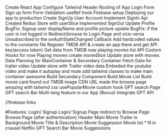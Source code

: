 <!-- @format -->

<!-- Netflix GPT -->

Create React App
Configure Tailwind
Header
Routing of App
Login Form
Sign up form
Form Validation
useRef hook
Firebase setup
Deploying our app to production
Create SignUp User Account
Implement SignIn Api
Created Redux Store with userSlice
Implemented SignOut
Update Profile
BugFix: Signup user displayName and profile picture update
BugFix: if the user is not logged in Redirect/browse to Login Page and vice-versa
Unsubscribed to the onAuthStateChanged Callback
Add hardcoded values to the constants file
Register TMDB API & create an app there and get API key(access token)
Get data from TMDB now playing movies list API
Custom Hooks for now Playing movies
create movieSlice
Update store with movies Data
Planning for MainContainer & Secondary Container
Fetch Data for trailer video
Update store with Trailer video data
Embeded the youtube video and make it autoplay and mute
add tailwind classes to make main container awesome
Build Secondary Component
Build Movie List
Build movie card
found out TMDB image CDN URL
made the browse page amazing with tailwind css
usePopularMovie custom hook
GPT search Page
GPT search Bar
Multi-lang feature in our App (Bonus)
Integrate GPT API

//firebase links

<!-- https://firebase.google.com/docs/auth/web/manage-users -->
<!-- https://console.firebase.google.com/project/netflix-gpt-1b3b5/authentication/users -->

#Features:
Login/ Signup
Login/ Signup Page
redirect to Browse Page
Browse Page (after authentication)
Header
Main Movie
Trailer in Background
Movie Title & Description
Movie Suggession
Movie list \* N in crausel
Netflix GPT
Search Bar
Movie Suggessions

<!-- https://github.com/haddercone/Namaste-React/blob/main/Session-10/theory/README.md
 -->
